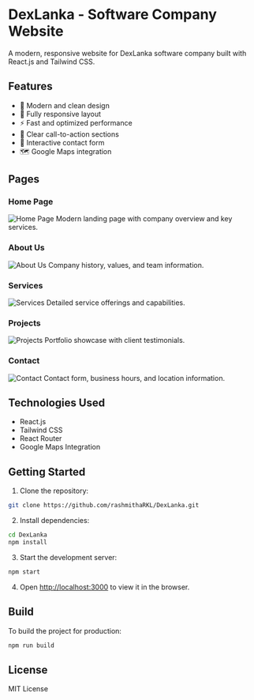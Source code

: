 # DexLanka - Software Company Website

A modern, responsive website for DexLanka software company built with React.js and Tailwind CSS.

## Features

- 🎨 Modern and clean design
- 📱 Fully responsive layout
- ⚡ Fast and optimized performance
- 🎯 Clear call-to-action sections
- 📝 Interactive contact form
- 🗺️ Google Maps integration

## Pages

### Home Page
![Home Page](screenshots/home.png)
Modern landing page with company overview and key services.

### About Us
![About Us](screenshots/about.png)
Company history, values, and team information.

### Services
![Services](screenshots/services.png)
Detailed service offerings and capabilities.

### Projects
![Projects](screenshots/projects.png)
Portfolio showcase with client testimonials.

### Contact
![Contact](screenshots/contact.png)
Contact form, business hours, and location information.

## Technologies Used

- React.js
- Tailwind CSS
- React Router
- Google Maps Integration

## Getting Started

1. Clone the repository:
```bash
git clone https://github.com/rashmithaRKL/DexLanka.git
```

2. Install dependencies:
```bash
cd DexLanka
npm install
```

3. Start the development server:
```bash
npm start
```

4. Open [http://localhost:3000](http://localhost:3000) to view it in the browser.

## Build

To build the project for production:

```bash
npm run build
```

## License

MIT License
